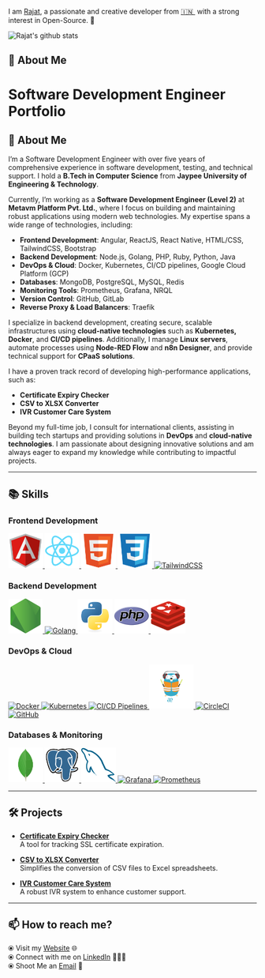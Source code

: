 I am [Rajat](https://www.rkgoyal.com/), a passionate and creative developer from [🇮🇳 ](https://en.wikipedia.org/wiki/India)&nbsp;with a strong interest in Open-Source. 🎯 

![Rajat's github stats](https://github-readme-stats.vercel.app/api?username=imrkgofficial&show_icons=true&theme=radical)

## 🚀 About Me

# Software Development Engineer Portfolio

## 👋 About Me

I’m a Software Development Engineer with over five years of comprehensive experience in software development, testing, and technical support. I hold a **B.Tech in Computer Science** from **Jaypee University of Engineering & Technology**. 

Currently, I’m working as a **Software Development Engineer (Level 2)** at **Metavm Platform Pvt. Ltd.**, where I focus on building and maintaining robust applications using modern web technologies. My expertise spans a wide range of technologies, including:

- **Frontend Development**: Angular, ReactJS, React Native, HTML/CSS, TailwindCSS, Bootstrap
- **Backend Development**: Node.js, Golang, PHP, Ruby, Python, Java
- **DevOps & Cloud**: Docker, Kubernetes, CI/CD pipelines, Google Cloud Platform (GCP)
- **Databases**: MongoDB, PostgreSQL, MySQL, Redis
- **Monitoring Tools**: Prometheus, Grafana, NRQL
- **Version Control**: GitHub, GitLab
- **Reverse Proxy & Load Balancers**: Traefik

I specialize in backend development, creating secure, scalable infrastructures using **cloud-native technologies** such as **Kubernetes, Docker**, and **CI/CD pipelines**. Additionally, I manage **Linux servers**, automate processes using **Node-RED Flow** and **n8n Designer**, and provide technical support for **CPaaS solutions**.

I have a proven track record of developing high-performance applications, such as:
- **Certificate Expiry Checker**
- **CSV to XLSX Converter**
- **IVR Customer Care System**

Beyond my full-time job, I consult for international clients, assisting in building tech startups and providing solutions in **DevOps** and **cloud-native technologies**. I am passionate about designing innovative solutions and am always eager to expand my knowledge while contributing to impactful projects.

---

## 📚 Skills

### Frontend Development
<p float="left">
  <a href="https://angular.io/" target="_blank">
    <img src="https://raw.githubusercontent.com/devicons/devicon/master/icons/angularjs/angularjs-original.svg" height="70" alt="Angular" />
  </a>
  <a href="https://reactjs.org/" target="_blank">
    <img src="https://raw.githubusercontent.com/devicons/devicon/master/icons/react/react-original.svg" height="70" alt="ReactJS" />
  </a>
  <a href="https://developer.mozilla.org/en-US/docs/Web/HTML" target="_blank">
    <img src="https://raw.githubusercontent.com/devicons/devicon/master/icons/html5/html5-original.svg" height="70" alt="HTML" />
  </a>
  <a href="https://developer.mozilla.org/en-US/docs/Web/CSS" target="_blank">
    <img src="https://raw.githubusercontent.com/devicons/devicon/master/icons/css3/css3-original.svg" height="70" alt="CSS" />
  </a>
  <a href="https://tailwindcss.com/" target="_blank">
    <img src="https://tailwindcss.com/favicons/apple-touch-icon.png?v=3" height="70" alt="TailwindCSS" />
  </a>
</p>

### Backend Development
<p float="left">
  <a href="https://nodejs.org/" target="_blank">
    <img src="https://raw.githubusercontent.com/devicons/devicon/master/icons/nodejs/nodejs-original.svg" height="70" alt="Node.js" />
  </a>
  <a href="https://golang.org/" target="_blank">
    <img src="https://raw.githubusercontent.com/itsksaurabh/itsksaurabh/master/assets/golang.gif" height="90" alt="Golang" />
  </a>
  <a href="https://www.python.org/" target="_blank">
    <img src="https://raw.githubusercontent.com/devicons/devicon/master/icons/python/python-original.svg" height="70" alt="Python" />
  </a>
  <a href="https://www.php.net/" target="_blank">
    <img src="https://raw.githubusercontent.com/devicons/devicon/master/icons/php/php-original.svg" height="70" alt="PHP" />
  </a>
  <a href="https://redis.io/" target="_blank">
    <img src="https://raw.githubusercontent.com/devicons/devicon/master/icons/redis/redis-original.svg" height="70" alt="Redis" />
  </a>
</p>

### DevOps & Cloud
<p float="left">
  <a href="https://www.docker.com/" target="_blank">
    <img src="https://avatars.githubusercontent.com/u/5429470?s=48&v=4" height="80" alt="Docker" />
  </a>
  <a href="https://kubernetes.io/" target="_blank">
    <img src="https://cdn.hashnode.com/res/hashnode/image/upload/v1682361045048/796f4815-0594-4c35-99d9-65d3bfa4d53e.gif" height="75" alt="Kubernetes" />
  </a>
  <a href="https://docs.gitlab.com/ee/ci/" target="_blank">
    <img src="https://hub.datree.io/img/cicd/3.png" height="65" alt="CI/CD Pipelines" />
  </a>
  <a href="https://traefik.io/" target="_blank">
    <img src="https://raw.githubusercontent.com/traefik/traefik/master/docs/content/assets/img/traefik.logo-dark.png" height="90" alt="Traefik" />
  </a>
  <a href="https://circleci.com/" target="_blank">
    <img src="https://d2qm0z2kzhiwa.cloudfront.net/assets/android-chrome-512x512-b0a3962c7ec90ae60cb31f99a3fc37b5.png" height="70" alt="CircleCI" />
  </a>
  <a href="https://github.com/" target="_blank">
    <img src="https://github.githubassets.com/favicons/favicon-dark.svg" height="70" alt="GitHub" />
  </a>
</p>

### Databases & Monitoring
<p float="left">
  <a href="https://www.mongodb.com/" target="_blank">
    <img src="https://raw.githubusercontent.com/devicons/devicon/master/icons/mongodb/mongodb-original.svg" height="70" alt="MongoDB" />
  </a>
  <a href="https://www.postgresql.org/" target="_blank">
    <img src="https://raw.githubusercontent.com/devicons/devicon/master/icons/postgresql/postgresql-original.svg" height="70" alt="PostgreSQL" />
  </a>
  <a href="https://www.mysql.com/" target="_blank">
    <img src="https://raw.githubusercontent.com/devicons/devicon/master/icons/mysql/mysql-original.svg" height="70" alt="MySQL" />
  </a>
  <a href="https://grafana.com/" target="_blank">
    <img src="https://raw.githubusercontent.com/itsksaurabh/itsksaurabh/master/assets/grafana.gif" height="70" alt="Grafana" />
  </a>
  <a href="https://prometheus.io/" target="_blank">
    <img src="https://raw.githubusercontent.com/itsksaurabh/itsksaurabh/master/assets/prometheus.gif" height="70" alt="Prometheus" />
  </a>
</p>

---

## 🛠️ Projects

- **[Certificate Expiry Checker](#)**  
  A tool for tracking SSL certificate expiration.
  
- **[CSV to XLSX Converter](#)**  
  Simplifies the conversion of CSV files to Excel spreadsheets.

- **[IVR Customer Care System](#)**  
  A robust IVR system to enhance customer support.

---

## 📫 How to reach me? 

  ⦿ Visit my [Website](https://rkgoyal.com) 🌐 <br>
  ⦿ Connect with me on [LinkedIn](https://www.linkedin.com/in/rajatkumargoyal/) 👨🏻‍💻 <br>
  ⦿ Shoot Me an [Email](mailto:rajat.kum45@gmail.com@gmail.com) 💌
